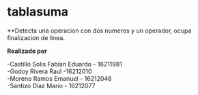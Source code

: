 # tablasuma
**Detecta una operacion con dos numeros y un operador, ocupa finalizacion de linea.

**Realizado por**

-Castillo Solis Fabian Eduardo - 16211981
<br>
-Godoy Rivera Raul -16212010
<br>
-Moreno Ramos Emanuel - 16212046
<br>
-Santizo Diaz Mario - 16212077
<br>
